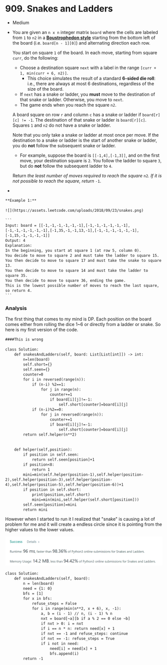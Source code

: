 # 909. Snakes and Ladders

* Medium
*   You are given an `n x n` integer matrix `board` where the cells are labeled from `1` to `n2` in a [**Boustrophedon style**](https://en.wikipedia.org/wiki/Boustrophedon) starting from the bottom left of the board (i.e. `board[n - 1][0]`) and alternating direction each row.

    You start on square `1` of the board. In each move, starting from square `curr`, do the following:

    * Choose a destination square `next` with a label in the range `[curr + 1, min(curr + 6, n2)]`.
      * This choice simulates the result of a standard **6-sided die roll**: i.e., there are always at most 6 destinations, regardless of the size of the board.
    * If `next` has a snake or ladder, you **must** move to the destination of that snake or ladder. Otherwise, you move to `next`.
    * The game ends when you reach the square `n2`.

    A board square on row `r` and column `c` has a snake or ladder if `board[r][c] != -1`. The destination of that snake or ladder is `board[r][c]`. Squares `1` and `n2` do not have a snake or ladder.

    Note that you only take a snake or ladder at most once per move. If the destination to a snake or ladder is the start of another snake or ladder, you do **not** follow the subsequent snake or ladder.

    * For example, suppose the board is `[[-1,4],[-1,3]]`, and on the first move, your destination square is `2`. You follow the ladder to square `3`, but do **not** follow the subsequent ladder to `4`.

    Return _the least number of moves required to reach the square_ `n2`_. If it is not possible to reach the square, return_ `-1`.
*

    **Example 1:**

    ![](https://assets.leetcode.com/uploads/2018/09/23/snakes.png)

    ```
    Input: board = [[-1,-1,-1,-1,-1,-1],[-1,-1,-1,-1,-1,-1],[-1,-1,-1,-1,-1,-1],[-1,35,-1,-1,13,-1],[-1,-1,-1,-1,-1,-1],[-1,15,-1,-1,-1,-1]]
    Output: 4
    Explanation: 
    In the beginning, you start at square 1 (at row 5, column 0).
    You decide to move to square 2 and must take the ladder to square 15.
    You then decide to move to square 17 and must take the snake to square 13.
    You then decide to move to square 14 and must take the ladder to square 35.
    You then decide to move to square 36, ending the game.
    This is the lowest possible number of moves to reach the last square, so return 4.
    ```



### Analysis

The first thing that comes to my mind is DP. Each position on the board comes either from rolling the dice 1\~6 or directly from a ladder or snake.  So here is my first version of the code.

```
####This is wrong

class Solution:
    def snakesAndLadders(self, board: List[List[int]]) -> int:
        n=len(board)
        self.short={}
        self.seen={}
        counter=0
        for i in reversed(range(n)):
            if (n-i) %2==1:
                for j in range(n):
                    counter+=1
                    if board[i][j]!=-1:
                        self.short[counter]=board[i][j]
            if (n-i)%2==0:
                for j in reversed(range(n)):
                    counter+=1
                    if board[i][j]!=-1:
                        self.short[counter]=board[i][j]
        return self.helper(n**2)            
                    
        
    def helper(self,position):
        if position in self.seen:
            return self.seen[position]+1
        if position<8:
            return 1
        mini=min(self.helper(position-1),self.helper(position-2),self.helper(position-3),self.helper(position-4),self.helper(position-5),self.helper(position-6))+1
        if position in self.short:
            print(position,self.short)
            mini=min(mini,self.helper(self.short[position]))
        self.seen[position]=mini
        return mini
```

However when I started to run it I realized that "snake" is causing a lot of problem for me and it will create a endless circle since it is pointing from the higher values to the lower values.&#x20;

![](<../.gitbook/assets/image (18) (1) (1) (1) (1) (1) (1).png>)

```
class Solution:
    def snakesAndLadders(self, board):
        n = len(board)
        need = {1: 0}
        bfs = [1]
        for x in bfs:
            refuse_steps = False
            for i in range(min(n**2, x + 6), x, -1):
                a, b = (i - 1) // n, (i - 1) % n
                nxt = board[~a][b if a % 2 == 0 else ~b]
                if nxt > 0: i = nxt
                if i == n * n: return need[x] + 1
                if nxt == -1 and refuse_steps: continue
                if nxt == -1: refuse_steps = True
                if i not in need:
                    need[i] = need[x] + 1
                    bfs.append(i)
        return -1
```
